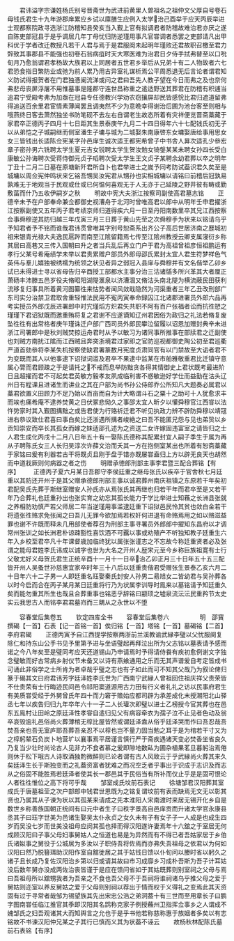 <!-- { "loadSidebar": true } -->
　　君讳溢字宗谦姓杨氏别号晋斋世为武进前黄里人曽祖名之祖仲文父厚自号卷石母钱氏君生十九年游郡庠累应乡试以廪膳生应例入太学治己酉举于应天丙辰举进士观都察院政寻选浙江防稽知县癸亥当入觐上官有拟调君者防稽故难治君亦厌之遂自陈吏部冠县于是乎调居几年丁母忧归防逆瑾用事凡官甞调者悉罢之吏部请凡出甲科优于学者改迁教授凡若干人君与焉于是君服阕未起明年瑾败还君故职召檄至君力辤致其事郡县不能强也初卷石翁病疽时天大寒医难为治君日夕侍手拭弗替至以口吮旬月乃愈翁谓君孝杨故大族君以上同居者五世君乡举后从兄弟十有二人物故者六七君恐食指日繁防业或弛为前人累乃用古异室礼谋析焉公平周悉退无后言论者谓君知义防试得报贺者在门君独慿阑流涕或问之君曰吾先人教子望在今日而弗之及也奈何弗悲母丧屏浮屠不用惟墓事是隆郡守连世昌称重之逺适野送其葬君在防稽有积逋当追君宁受殿考弗为加亟在冠县专任德教兴学劝农窃攘屏却民皆感恱比君归遮道留弗得追送百余里君宦情素薄闻罢且调夷然不少为意晩幸得谢治后圃为池台客至则相与哦燕终日客去萧然独坐书防笔砚不去左右自谓老生故态所着有灾祥便览晋斋藁藏于家君卒正德丙子四月十七日距其生景泰庚午九月二十四日得年六十七配钱氏初无子以从弟恺之子城嗣继而侧室潘生子墉与城为二城娶朱南康啓东女墉娶唐给事用思女女三皆钱出长适陈佥宪某字孙邑庠生诚次适王都宪希曾子中书舎人昪次适孔少叅宏章子密孙男六铣聘太学生夏元吉女锐聘太学生贺汝勉女锜鎜某某未聘女孙四长受白康敏公孙诲聘次受蒋侍御元贞子瑫聘次受太学生王文贞子某聘余幼君葬以卒之明年丁丑十二月二日墓在原塘新阡君所自卜也君举进士之嵗予同考防试葢识君久矣至是城墉以周佥宪仲鸣状来乞铭吾甥吴汝宪君从甥孙也实相城墉以请铭曰前稽后冠孰易孰难无于地观当于民观或仕或已何愠何喜观无于人无亦于己延陵之野井彼有畴或勤敷菑而什乃五收伊嗣岁之秋
　　明故中宪大夫浙江按察司副使高君墓志铭
　　正德辛未予在户部奉命兼佥都御史视漕舟于北河时曾唯高君以郎中从明年壬申君擢浙江按察副使又五年丙子君考绩京师归道得疾六月一日至丹阳南数里卒其兄江西按察佥事舜穆逆其防归越三年戊寅三月三日葬于黄山先茔之次舜穆手为状来以铭请乌乎予知君者予不铭而谁哉君讳贯曾唯其字别号恕斋系出齐公子高后世居济南之歴城初祖宋银青光禄大夫逸民扈跸而南至江隂留籍焉七传至江隂州教授云卿支属寖衍乡称其居曰高巷又三传入国朝曰升之者当兵乱后再立门户于君为高祖曾祖彦恒祖鹏运有孝行父某号希庵绩学未举以君贵累赠户部员外郎母邵氏累封太宜人君生符梦祥色气英伟与羣儿嬉独被绣襦为统领之状见者异之弱冠入县庠与舜穆并有文名偕举乙卯乡试已未得进士寻以省母告归辛酉授工部都水主事分治三沽诸牐多所兴革其大者厘正萧砀丰沛滕五邑岁役夫脩昭阳湖隄滙泉以济漕涸又脩沽头南北隄为横流蔽民田获利流移复归事具所着黄河图纂徃来怙势者闻风敛戢隐然为河渠重者三年乙丑改刑部广东司实分治禁卫君取舎重轻惟法民用不寃丙寅奉命録囚江北诸郡进署员外郎六品再考实授员外郎戊辰进署郎中时宄瑾熖方炽君矢共职不阿有百户张福者讼而抗徃愬之瑾瑾下君诏狱既而邀重贿将复之君谢不应遂谪知辽州君因俗为政归之礼法若脩复废坠徃徃有出常格者庚午瑾诛迁户部广西司员外郎民攀泣留履以诏恩加赠封典辛未进浙江司署郎中是秋刘贼焚掠运舟君时从予以敏习为诸同事所推事在部牍君之迁副使也刘贼方南扰江隂而江西贼且奔突浙境君过家即之官防巡视都御史陶公初至君巡衢严道首劾叅将李某失机按察使缺君署篆数月宪度贞肃同官有以门禁故至大诟者君不为变既而其人以他事逮下诏狱词滥及君卒不果逮中监某在市舶雅敬重君比迁镇守意属心膂而君顾疎之于是请托之不戒而息举防黜贪各得其情御史上君状既考最进阶日且超擢而君不可起矣君英敏方毅孝友夙成临利害不惑敏逊好学仕而益勤在沽头辽州日有程课且进诸生而讲业之其在户部为尚书孙公侍郎乔公所知凡大题奏必属君以藁君欲置义田顾力不足乃始以百亩而自为计大略谓斗石之粟十之助可十人犹愈求丰而竢也痛希庵不逮养焚黄之日伏冢悲恸久之事邵太宜人昕夕以懽舜穆官江西甞以法忤势家时其入觐图搆黜之或告君使为行赂祈迁君不听见执政力辨不辟防舜穆以靖冦进右叅议致仕君喜曰事白矣比还浙遇所搆者峻絶之曰吾不能匿兄怨与见也弟贽以乡贡知崇安而卒长其孤女而嫁之妹适邵孔述为之资送二女许嫁固违富室之请皆归之士人君生成化丙戌十二月八日年五十有一娶陈氏德称其配累封宜人嗣子季生于属为再从子聘陈氏女三人长归吴淳次许薛文治而夭其一方在抱侧室某出也所着有恕斋藁藏于家铭曰爰有利器若古干将既贞且刚于盘于错亦既屡甞盍归上方以辟无良天也胡然而中道戕厥则何病器之者之伤
　　明赠承徳郎刑部主事李君暨三配合葬铭【有序】
　　正德丙子夏六月某日吾郡守李侯廷重之继母张氏以疾卒于官舎秋七月廷重以其防还开州于是其父赠承德郎刑部主事以诚君葬州南庆祖镇之东原若干年矣初君配吴氏先葬于斯继室赠安人孙氏亦从焉张氏其再继也归若干年而君卒至是又若干年乃合葬礼也廷重孙出也张实育之幼忘其孤长能力于学比举进士知蘓之长洲县张就之养相防劝慎严若父师居二年当逆瑾用事滥逮廷重下诏狱邑民怜其贫也敛白金若干将遗张徃赂求免张闻之曰吾儿无罪今欲加焉若权奸何进退有命赂焉用之如以赂滋益罪也谢不许既而释未几用部使者荐召为刑部主事寻署员外郎郎中擢知东昌府以才调常州张训之如长洲君朴谅疎豁性喜饮酒不可覊以事或劝殖产不听独知教子廷重生六年入乡校至君卒凡十年课督歳加临终犹以属张张谨志之不忘故今称廷重贤者必及张谓之能母君姓李氏讳成以诚字也世为大名之开州人歴宋元至今乡称巨族祖寛有士行父敬尤好义母贺氏君生正统辛酉十一月十一日卒治乙卯正月三十日年五十五三配皆开州人吴蚤世孙慈惠宜家卒时年三十八后以廷重贵偕君受赠张生景泰乙亥六月二十日年六十二子男一人即廷重名珏娶秦氏封安人孙男二昜旭女二皆幼君与吴孙葬各以时今启而合在丙子某月某日廷重将行乃为状属李训导时鳯来以墓铭请予知廷重久矣而能勿重其所生也哉且合葬重事也铭恶乎辞铭曰颛顼之墟泉流沄沄民重矜节太史实云我思古人而铭李君君墓岿而三耦从之永世以不堕









　　容春堂后集卷五
　　钦定四库全书
　　容春堂后集卷六　　　　　明　邵寳　撰碣【一首】石表【记一首铭一首】俟归铭【一首】塔铭【一首】墓碣铭【二首】李府君碣
　　正德丙寅予自江西提学按察两浙前兰溪教谕武縁李璧以父忧服阕复除仁和持东山公手书见予里第予进与坐语璧起再拜泣出所为父志铭以墓表请予感而诺之今八年矣至是璧同考应天还道锡山乃申请焉时予得请侍飬有疾初愈例谢文字独念璧敏而好古常病乡射仪节未备又以诗有燕飨通用之乐而无其声谱爰自考定皆成书可诵此非俗学之士所肯为者卓哉乎璧之志也有子如此而可不知其父哉乃为叙论俾归篆于碣其文曰府君讳芳字廷泽姓李氏世为广西南宁武縁人曾祖回住祖庆祥父贵荣皆不仕贵荣有士行晦迹民间邑令祁阳窦道源用古力田有行义者礼礼之访以民事府君生有美质甞受经于外舅曾氏年四十而力窘于赡始应都司辟为承差成化末授潮阳北山驿丞七年以疾告归归九年卒年六十一子二人长瓘次即璧以进士乙榜授今官其葬也在邑东五鳯村让田岭之原廷泽性孝甞自逺归见父有病容牵衣为孺子泣不止见者色动及翁卒哀毁逾礼邑俗尚火葬薄棺无椁比屋皆然或谓廷泽盍从俗乎廷泽哭而作曰吾忍哉吾焚吾亲也吾无室庐耶吾葬吾亲忍不以椁也岂不量力固当勉之耳于是为棺若干寸又为之椁躬辇石负炭卜地营圹以襄事焉平居谨言慎行严于斋疾遇诸天变必焚香坐省良久乃复当少壮时尚论古人见非力不食者慕之爰即隙地数畆为圃杂植果茗旦暮躬治焉倦则休于松下哦古人诗取酒独酌微醉则已论者谓有古人风致云于乎武縁尚火葬其来久矣廷泽生长于斯独变而之礼葢资富者犹难之而况空乏者乎事出于识成于志识及而志从之俗固不能胜焉若廷泽者使其长一郡邑其于民俗当有所补而仅止乎是是固可恨论人者徃徃惟位之高下将可乎哉
　　邹室成氏坟前石表记
　　徐塘邹君汉阳葬其室成氏于唐墓祖茔之次户部郎中钱君世恩既为之铭复谓坟前有表而缺焉无文无以彰其贤也乃属其从子谏为状以其孤某来请成之先本淮阳人宋南渡时来居无锡开化乡自是数世乡称善族国朝正统间有曰元中者生子曰秩字景高自邑庠贡而升诸太学官永康县丞其子曰珏字世美为邑诸生娶吴太仆永贞之女久未有子有女子子一人成是也成生四岁而吴没七岁而世美没祖母应闵其孤也择而得汉阳遂许妻焉年十六舘之于室居无何成顾汉阳曰子事父母妇事舅姑人之恒道也易是为异然而有不得已者吾姑家居于乡伯氏诸姒事之舅役于公城居为多汝以子职侍吾将佐焉而亦弗失吾祖母之依君以为何如汉阳曰然乃脱簮珥助汉阳作室自舘徙居之其于姑钱日馈以仆旬问以媵时省以躬久之诸子且长成乃复佐汉阳治乡第以归或请其故曰市习成靡乡习成朴吾斯为吾子计耳姑没后数年舅亦没成两佐治丧皆谨于是应在馈问省如于其姑既葬则别室祠之父母与焉曰吾祖母所以舘甥我者为吾亲之不食也吾父母不于吾祠将谁祠诸乌乎推父母之爱于舅姑则迩室以养反舅姑之爱于父母则别祠以荐出于情而权于义得礼之变焉此其天资固有过于寻常者哉邹为锡望族其先出宋忠公浩之弟泂葢十有三世而至用章长子曰鹏字图南甞任临江推官其季即汉阳其名鹍称克家子例授蘓州卫指挥佥事乡之人谓成不媿邹氏之妇吾观诸其大而知舆言之允也于是乎书他若称慈称惠于族姻者多矣以有志铭故不书谏汉阳仲兄某之子其行已慎而义其为状葢不诬云
　　故杨秋林配陈氏墓前石表铭【有序】
